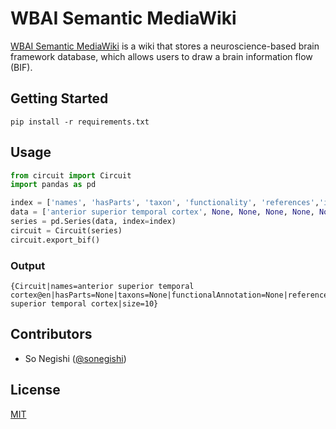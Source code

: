 # WBAI Semantic MediaWiki

[WBAI Semantic MediaWiki](http://wbai2.xsrv.jp/mediawiki/index.php?title=Main_Page) is a wiki that stores a neuroscience-based brain framework database, which allows users to draw a brain information flow (BIF).

## Getting Started

```shell
pip install -r requirements.txt
```

## Usage

```python
from circuit import Circuit
import pandas as pd

index = ['names', 'hasParts', 'taxon', 'functionality', 'references','implementations', 'equivalentTo', 'uniform', 'size', 'transmitter']
data = ['anterior superior temporal cortex', None, None, None, None, None, 'TANJI:anterior superior temporal cortex', False, None, None]
series = pd.Series(data, index=index)
circuit = Circuit(series)
circuit.export_bif()
```

### Output
```
{Circuit|names=anterior superior temporal cortex@en|hasParts=None|taxons=None|functionalAnnotation=None|references=None|implementations=None|equivalentTo=TANJI:anterior superior temporal cortex|size=10}
```

## Contributors
- So Negishi ([@sonegishi](https://github.com/sonegishi))

## License
[MIT](https://choosealicense.com/licenses/mit/)
